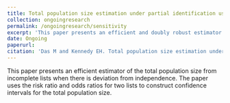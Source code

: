 ```yaml
---
title: Total population size estimation under partial identification using sensitivity analysis."
collection: ongoingresearch
permalink: /ongoingresearch/sensitivity
excerpt: 'This paper presents an efficient and doubly robust estimator of the total population size from incomplete lists. It uses tools like nonparametric statistics and efficiency theory. It also estimates the total number of war casualties in the Peru Internal Armed Conflict 1980-2000.'
date: Ongoing
paperurl: 
citation: 'Das M and Kennedy EH. Total population size estimation under partial identification using sensitivity analysis.'
---
```

This paper presents an efficient estimator of the total population size from incomplete lists when there is deviation from independence. The paper uses the risk ratio and odds ratios for two lists to construct confidence intervals for the total population size.
